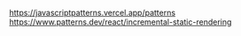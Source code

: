 https://javascriptpatterns.vercel.app/patterns
https://www.patterns.dev/react/incremental-static-rendering
